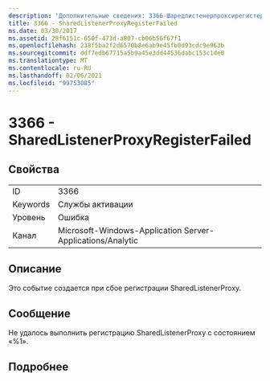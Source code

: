 ```yaml
---
description: 'Дополнительные сведения: 3366-Шаредлистенерпроксирегистерфаилед'
title: 3366 - SharedListenerProxyRegisterFailed
ms.date: 03/30/2017
ms.assetid: 28f6151c-650f-473d-a807-cb06b56f67f1
ms.openlocfilehash: 238f5ba2f2d6570b8e6ab9e45fb0d93cdc9e963b
ms.sourcegitcommit: ddf7edb67715a5b9a45e3dd44536dabc153c1de0
ms.translationtype: MT
ms.contentlocale: ru-RU
ms.lasthandoff: 02/06/2021
ms.locfileid: "99753085"
---
```

# <a name="3366---sharedlistenerproxyregisterfailed"></a>3366 - SharedListenerProxyRegisterFailed

## <a name="properties"></a>Свойства  
  
|||  
|-|-|  
|ID|3366|  
|Keywords|Службы активации|  
|Уровень|Ошибка|  
|Канал|Microsoft-Windows-Application Server-Applications/Analytic|  
  
## <a name="description"></a>Описание  

 Это событие создается при сбое регистрации SharedListenerProxy.  
  
## <a name="message"></a>Сообщение  

 Не удалось выполнить регистрацию SharedListenerProxy с состоянием «%1».  
  
## <a name="details"></a>Подробнее

